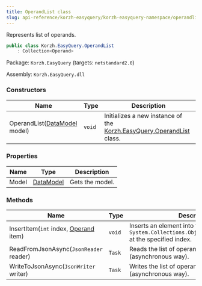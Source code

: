 ```yaml
---
title: OperandList class
slug: api-reference/korzh-easyquery/korzh-easyquery-namespace/operandlist-class
---
```



Represents list of operands.
```csharp
public class Korzh.EasyQuery.OperandList
    : Collection<Operand>

```
Package: `Korzh.EasyQuery` (targets: `netstandard2.0`)

Assembly: `Korzh.EasyQuery.dll`

### Constructors

| Name | Type | Description | 
| --- | --- | --- | 
| OperandList([DataModel](/api-reference/korzh-easyquery/korzh-easyquery-namespace/datamodel-class) model) | `void` | Initializes a new instance of the [Korzh.EasyQuery.OperandList](/api-reference/korzh-easyquery/korzh-easyquery-namespace/operandlist-class) class. | 


### Properties

| Name | Type | Description | 
| --- | --- | --- | 
| Model | [DataModel](/api-reference/korzh-easyquery/korzh-easyquery-namespace/datamodel-class) | Gets the model. | 


### Methods

| Name | Type | Description | 
| --- | --- | --- | 
| InsertItem(`int` index, [Operand](/api-reference/korzh-easyquery/korzh-easyquery-namespace/operand-class) item) | `void` | Inserts an element into the `System.Collections.ObjectModel.Collection'1` at the specified index. | 
| ReadFromJsonAsync(`JsonReader` reader) | `Task` | Reads the list of operands from JSON (asynchronous way). | 
| WriteToJsonAsync(`JsonWriter` writer) | `Task` | Writes the list of operands to JSON (asynchronous way). |
